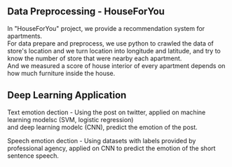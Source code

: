 

## Data Preprocessing - HouseForYou
  In "HouseForYou" project, we provide a recommendation system for apartments.<br>
  For data prepare and preprocess, we use python to crawled the data of store's location and we turn location into longitude and latitude,
  and try to know the number of store that were nearby each apartment.<br>
  And we measured a score of house interior of every apartment depends on how much furniture inside the house.<br>
  
## Deep Learning Application
  Text emotion dection - Using the post on twitter, applied on machine learning modelsc (SVM, logistic regression)<br> 
  and deep learning modelc (CNN), predict the emotion of the post.<br>
  
  Speech emotion dection - Using datasets with labels provided by professional agency, applied on CNN to predict the emotion of the short sentence speech.


